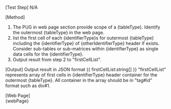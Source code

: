 [Test Step]
N/A

[Method]

1. The PUG in web page section provide scope of a {tableType}. Identify the outermost {tableType} in the web page. 
2. list the first cell of each {identifierType}s for outermost {tableType} including the {identifierType} of {otherIdentifierType} header if exists. Consider sub-tables or sub-matrices within {identifierType} as single data cells for the {identifierType}.
3. Output result from step 2 to "firstCellList".

[Output]
Output result in JSON format
{{
  firstCellList:string[]
}}
"firstCellList" represents array of first cells in {identifierType} header container for the outermost {tableType}. All container in the array should be in "tag#id" format such as div#1.

[Web Page]  
{webPage}

